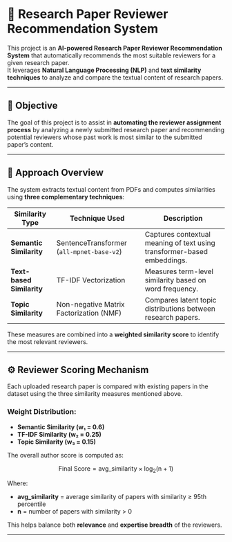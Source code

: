 # 📄 Research Paper Reviewer Recommendation System

This project is an **AI-powered Research Paper Reviewer Recommendation System** that automatically recommends the most suitable reviewers for a given research paper.  
It leverages **Natural Language Processing (NLP)** and **text similarity techniques** to analyze and compare the textual content of research papers.

---

## 🎯 **Objective**

The goal of this project is to assist in **automating the reviewer assignment process** by analyzing a newly submitted research paper and recommending potential reviewers whose past work is most similar to the submitted paper’s content.

---

## 🧠 **Approach Overview**

The system extracts textual content from PDFs and computes similarities using **three complementary techniques**:

| Similarity Type | Technique Used | Description |
|-----------------|----------------|--------------|
| **Semantic Similarity** | SentenceTransformer (`all-mpnet-base-v2`) | Captures contextual meaning of text using transformer-based embeddings. |
| **Text-based Similarity** | TF-IDF Vectorization | Measures term-level similarity based on word frequency. |
| **Topic Similarity** | Non-negative Matrix Factorization (NMF) | Compares latent topic distributions between research papers. |

These measures are combined into a **weighted similarity score** to identify the most relevant reviewers.

---

## ⚙️ **Reviewer Scoring Mechanism**

Each uploaded research paper is compared with existing papers in the dataset using the three similarity measures mentioned above.

### Weight Distribution:
- **Semantic Similarity (w₁ = 0.6)**  
- **TF-IDF Similarity (w₂ = 0.25)**  
- **Topic Similarity (w₃ = 0.15)**  

The overall author score is computed as:

$$
\text{Final Score} = \text{avg_similarity} \times \log_2(\text{n} + 1)
$$

Where:
- **avg_similarity** = average similarity of papers with similarity ≥ 95th percentile  
- **n** = number of papers with similarity > 0  

This helps balance both **relevance** and **expertise breadth** of the reviewers.

---
